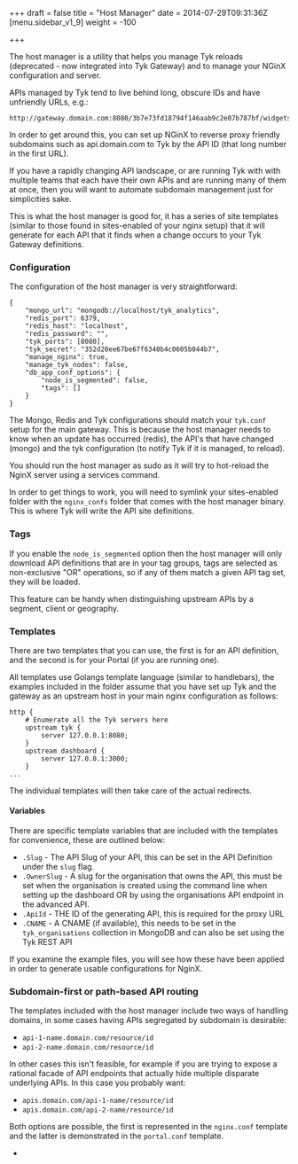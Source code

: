 +++
draft = false
title = "Host Manager"
date = 2014-07-29T09:31:36Z
[menu.sidebar_v1_9]
    weight = -100

+++

The host manager is a utility that helps you manage Tyk reloads (deprecated - now integrated into Tyk Gateway) and to manage your
NGinX configuration and server.

APIs managed by Tyk tend to live behind long, obscure IDs and have unfriendly URLs, e.g.:

	http://gateway.domain.com:8080/3b7e73fd18794f146aab9c2e07b787bf/widgets

In order to get around this, you can set up NGinX to reverse proxy friendly subdomains such as api.domain.com to Tyk by
the API ID (that long number in the first URL).

If you have a rapidly changing API landscape, or are running Tyk with with multiple teams that each have their own APIs and are
running many of them at once, then you will want to automate subdomain management just for simplicities sake.

This is what the host manager is good for, it has a series of site templates (similar to those found in sites-enabled of your nginx
setup) that it will generate for each API that it finds when a change occurs to your Tyk Gateway definitions.

### Configuration

The configuration of the host manager is very straightforward:

	{
	    "mongo_url": "mongodb://localhost/tyk_analytics",
	    "redis_port": 6379,
	    "redis_host": "localhost",
	    "redis_password": "",
	    "tyk_ports": [8080],
	    "tyk_secret": "352d20ee67be67f6340b4c0605b044b7",
	    "manage_nginx": true,
	    "manage_tyk_nodes": false,
	    "db_app_conf_options": {
	        "node_is_segmented": false,
	        "tags": []
	    }
	}

The Mongo, Redis and Tyk configurations should match your `tyk.conf` setup for the main gateway. This is because the host manager needs to know
when an update has occurred (redis), the API's that have changed (mongo) and the tyk configuration (to notify Tyk if it is managed, to reload).

You should run the host manager as sudo as it will try to hot-reload the NginX server using a services command.

In order to get things to work, you will need to symlink your sites-enabled folder with the `nginx_confs` folder that comes with the host
manager binary. This is where Tyk will write the API site definitions.

### Tags

If you enable the `node_is_segmented` option then the host manager will only download API definitions that are in your tag groups, tags are selected as non-exclusive "OR" operations, so if any of them match a given API tag set, they will be loaded.

This feature can be handy when distinguishing upstream APIs by a segment, client or geography.

### Templates

There are two templates that you can use, the first is for an API definition, and the second is for your Portal (if you are running one).

All templates use Golangs template language (similar to handlebars), the examples included in the folder assume that you have set up Tyk
and the gateway as an upstream host in your main nginx configuration as follows:

	http {
	    # Enumerate all the Tyk servers here
	    upstream tyk {
	        server 127.0.0.1:8080;
	    }
	    upstream dashboard {
	        server 127.0.0.1:3000;
	    }
	...

The individual templates will then take care of the actual redirects.

#### Variables

There are specific template variables that are included with the templates for convenience, these are outlined below:

* `.Slug` - The API Slug of your API, this can be set in the API Definition under the `slug` flag.
* `.OwnerSlug` - A slug for the organisation that owns the API, this must be set when the organisation is created using the command line when setting up the dashboard OR by using the organisations API endpoint in the advanced API.
* `.ApiId` - THE ID of the generating API, this is required for the proxy URL
* `.CNAME` - A CNAME (if available), this needs to be set in the `tyk_organisations` collection in MongoDB and can also be set using the Tyk REST API

If you examine the example files, you will see how these have been applied in order to generate usable configurations for NginX.

### Subdomain-first or path-based API routing

The templates included with the host manager include two ways of handling domains, in some cases having APIs segregated by subdomain is desirable:

- `api-1-name.domain.com/resource/id`
- `api-2-name.domain.com/resource/id`

In other cases this isn't feasible, for example if you are trying to expose a rational facade of API endpoints that actually hide multiple disparate underlying APIs. In this case you probably want:

- `apis.domain.com/api-1-name/resource/id`
- `apis.domain.com/api-2-name/resource/id`

Both options are possible, the first is represented in the `nginx.conf` template and the latter is demonstrated in the `portal.conf` template.


-
